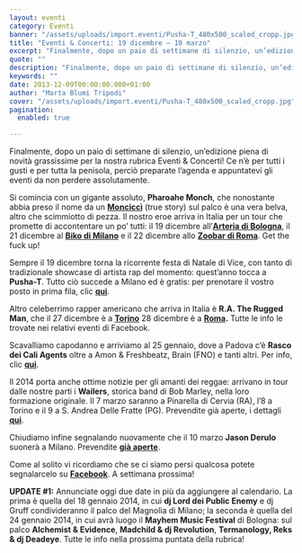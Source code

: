 ```yaml
---
layout: eventi
category: Eventi
banner: "/assets/uploads/import.eventi/Pusha-T_480x500_scaled_cropp.jpg"
title: "Eventi & Concerti: 19 dicembre – 10 marzo"
excerpt: "Finalmente, dopo un paio di settimane di silenzio, un’edizione piena di novità grassissime per la nostra rubrica Eventi & Concerti! Ce n’è per tutti i gusti e per tutta la penisola, perciò preparate l’agenda e appuntatevi gli eventi da non perdere assolutamente. Si comincia con un gigante assoluto, Pharoahe Monch, che nonostante abbia preso il [&hellip"
quote: ""
description: "Finalmente, dopo un paio di settimane di silenzio, un’edizione piena di novità grassissime per la nostra rubrica Eventi & Concerti! Ce n’è per tutti i gusti e per tutta la penisola, perciò preparate l’agenda e appuntatevi gli eventi da non perdere assolutamente. Si comincia con un gigante assoluto, Pharoahe Monch, che nonostante abbia preso il [&hellip"
keywords: ""
date: 2013-12-09T00:00:00.000+01:00
author: "Marta Blumi Tripodi"
cover: "/assets/uploads/import.eventi/Pusha-T_480x500_scaled_cropp.jpg"
pagination:
  enabled: true

---
```


[](https://hotmc.com/eventi-concerti-19-dicembre-10-marzo/pusha-t%5F480x500%5Fscaled%5Fcropp/)

Finalmente, dopo un paio di settimane di silenzio, un’edizione piena di novità grassissime per la nostra rubrica Eventi & Concerti! Ce n’è per tutti i gusti e per tutta la penisola, perciò preparate l’agenda e appuntatevi gli eventi da non perdere assolutamente.

Si comincia con un gigante assoluto, **Pharoahe Monch**, che nonostante abbia preso il nome da un [**Monciccì**](https://www.facebook.com/pages/MONCICC%C3%AC/37914497939 "https://www.facebook.com/pages/MONCICC%C3%AC/37914497939") (true story) sul palco è una vera belva, altro che scimmiotto di pezza. Il nostro eroe arriva in Italia per un tour che promette di accontentare un po’ tutti: il 19 dicembre all’[**Arteria di Bologna**](https://www.facebook.com/events/552605184827282/?fref=ts "https://www.facebook.com/events/552605184827282/?fref=ts"), il 21 dicembre al [**Biko di Milano**](https://www.facebook.com/groups/35456913617/?fref=ts "https://www.facebook.com/groups/35456913617/?fref=ts") e il 22 dicembre allo [**Zoobar di Roma**](https://www.facebook.com/events/279583375522221/?fref=ts "https://www.facebook.com/events/279583375522221/?fref=ts"). Get the fuck up!

Sempre il 19 dicembre torna la ricorrente festa di Natale di Vice, con tanto di tradizionale showcase di artista rap del momento: quest’anno tocca a **Pusha-T**. Tutto ciò succede a Milano ed è gratis: per prenotare il vostro posto in prima fila, clic [**qui**](https://www.facebook.com/events/453928048046048/?notif%5Ft=plan%5Fuser%5Finvited "https://www.facebook.com/events/453928048046048/?notif_t=plan_user_invited").

Altro celeberrimo rapper americano che arriva in Italia è **R.A. The Rugged Man**, che il 27 dicembre è a [**Torino**](https://www.facebook.com/pages/Hiroshima-Torino/114893045240254 "https://www.facebook.com/pages/Hiroshima-Torino/114893045240254") 28 dicembre è a **[Roma](https://www.facebook.com/events/261782420640091/?fref=ts "https://www.facebook.com/events/261782420640091/?fref=ts").** Tutte le info le trovate nei relativi eventi di Facebook.

Scavalliamo capodanno e arriviamo al 25 gennaio, dove a Padova c’è **Rasco dei Cali Agents** oltre a Amon & Freshbeatz, Brain (FNO) e tanti altri. Per info, clic [**qui**](https://www.facebook.com/events/555368687880052/ "https://www.facebook.com/events/555368687880052/").

Il 2014 porta anche ottime notizie per gli amanti dei reggae: arrivano in tour dalle nostre parti i **Wailers**, storica band di Bob Marley, nella loro formazione originale. Il 7 marzo saranno a Pinarella di Cervia (RA), l’8 a Torino e il 9 a S. Andrea Delle Fratte (PG). Prevendite già aperte, i dettagli [**qui**](https://hotmc.com/wp-admin/post-new.php "http://hotmc.com/wp-admin/post-new.php").

Chiudiamo infine segnalando nuovamente che il 10 marzo **Jason Derulo** suonerà a Milano. Prevendite [**già aperte**](http://www.ticketone.it/biglietti-jason-derulo-milano.html?affiliate=ITT&doc=artistPages%2Ftickets&fun=artist&action=tickets&key=807597%243356276 "http://www.ticketone.it/biglietti-jason-derulo-milano.html?affiliate=ITT&doc=artistPages%2Ftickets&fun=artist&action=tickets&key=807597%243356276").

Come al solito vi ricordiamo che se ci siamo persi qualcosa potete segnalarcelo su [**Facebook**](https://www.facebook.com/hotmcmag?fref=ts "https://www.facebook.com/hotmcmag?fref=ts"). A settimana prossima!

**UPDATE #1:** Annunciate oggi due date in più da aggiungere al calendario. La prima è quella del 18 gennaio 2014, in cui **dj Lord dei Public Enemy** e dj Gruff condivideranno il palco del Magnolia di Milano; la seconda è quella del 24 gennaio 2014, in cui avrà luogo il **Mayhem Music Festival** di Bologna: sul palco **Alchemist & Evidence**, **Madchild & dj Revolution**, **Termanology, Reks & dj Deadeye**. Tutte le info nella prossima puntata della rubrica!